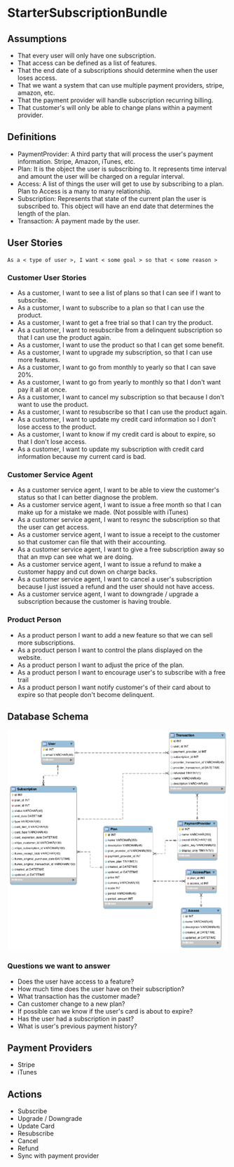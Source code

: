 # StarterSubscriptionBundle

## Assumptions

- That every user will only have one subscription.
- That access can be defined as a list of features.
- That the end date of a subscriptions should determine when the user loses access.
- That we want a system that can use multiple payment providers, stripe, amazon, etc.
- That the payment provider will handle subscription recurring billing.
- That customer's will only be able to change plans within a payment provider.


## Definitions

- PaymentProvider: A third party that will process the user's payment information.  Stripe, Amazon, iTunes, etc.
- Plan: It is the object the user is subscribing to.  It represents time interval and amount the user will be charged on a regular interval.
- Access:  A list of things the user will get to use by subscribing to a plan.  Plan to Access is a many to many relationship.  
- Subscription: Represents that state of the current plan the user is subscribed to.  This object will have an end date that determines the length of the plan.
- Transaction: A payment made by the user.

## User Stories
```
As a < type of user >, I want < some goal > so that < some reason >
```
### Customer User Stories
- As a customer, I want to see a list of plans so that I can see if I want to subscribe.
- As a customer, I want to subscribe to a plan so that I can use the product.
- As a customer, I want to get a free trial so that I can try the product.
- As a customer, I want to resubscribe from a delinquent subscription so that I can use the product again.
- As a customer, I want to use the product so that I can get some benefit.
- As a customer, I want to upgrade my subscription, so that I can use more features.
- As a customer, I want to go from monthly to yearly so that I can save 20%.
- As a customer, I want to go from yearly to monthly so that I don't want pay it all at once.
- As a customer, I want to cancel my subscription so that because I don't want to use the product.
- As a customer, I want to resubscribe so that I can use the product again.
- As a customer, I want to update my credit card information so I don't lose access to the product.
- As a customer, I want to know if my credit card is about to expire, so that I don't lose access.
- As a customer, I want to update my subscription with credit card information because my current card is bad.

### Customer Service Agent

- As a customer service agent, I want to be able to view the customer's status so that I can better diagnose the problem.
- As a customer service agent, I want to issue a free month so that I can make up for a mistake we made.  (Not possible with iTunes)
- As a customer service agent, I want to resync the subscription so that the user can get access.
- As a customer service agent, I want to issue a receipt to the customer so that customer can file that with their accounting.
- As a customer service agent, I want to give a free subscription away so that an mvp can see what we are doing.
- As a customer service agent, I want to issue a refund to make a customer happy and cut down on charge backs.
- As a customer service agent, I want to cancel a user's subscription because I just issued a refund and the user should not have access.
- As a customer service agent, I want to downgrade / upgrade a subscription because the customer is having trouble.

### Product Person

- As a product person I want to add a new feature so that we can sell more subscriptions.
- As a product person I want to control the plans displayed on the website.
- As a product person I want to adjust the price of the plan.
- As a product person I want to encourage user's to subscribe with a free trail
- As a product person I want notify customer's of their card about to expire so that people don't become delinquent.

## Database Schema

![Subscription Database](/docs/subscription_database.png)

### Questions we want to answer

- Does the user have access to a feature?
- How much time does the user have on their subscription?
- What transaction has the customer made?
- Can customer change to a new plan?
- If possible can we know if the user's card is about to expire? 
- Has the user had a subscription in past?
- What is user's previous payment history?

## Payment Providers

- Stripe
- iTunes

## Actions

- Subscribe
- Upgrade / Downgrade
- Update Card
- Resubscribe
- Cancel
- Refund
- Sync with payment provider

